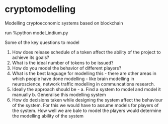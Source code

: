 # cryptomodelling
Modelling cryptoeconomic systems based on blockchain

run 
%python model_indium.py

Some of the key questions to model
1. How does release schedule of a token affect the ability of the project to achieve its goals?
2. What is the ideal number of tokens to be issued?
3. How do you model the behavior of different players?
4. What is the best language for modelling this - there are other areas in which people have done modelling - like brain modelling in neuroscience, network traffic modelling in communcations research.
5. Ideally the approach should be -
   a. Find a system to model and model it manually
   b. Generalise this modelling system
6. How do decisions taken while designing the system affect the behaviour of the system.
   For this we would have to assume models for players of the system. How well we are bale to model the players would determine the modelling ability of the system

